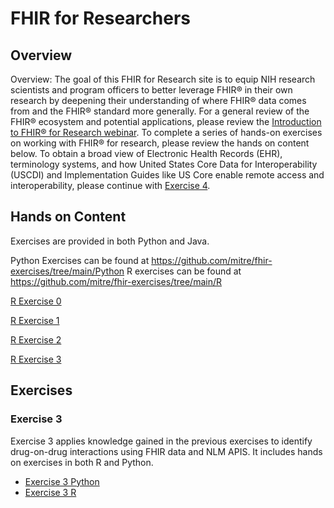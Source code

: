 # FHIR for Researchers

## Overview

Overview:
The goal of this FHIR for Research site is to equip NIH research scientists and program officers to better leverage FHIR® in their own research by deepening their understanding of where FHIR® data comes from and the FHIR® standard more generally.
For a general review of the FHIR® ecosystem and potential applications, please review the [Introduction to FHIR® for Research webinar](https://www.youtube.com/watch?v=_ZwQW0BJJx0).
To complete a series of hands-on exercises on working with FHIR® for research, please review the hands on content below.
To obtain a broad view of Electronic Health Records (EHR), terminology systems, and how United States Core Data for Interoperability (USCDI) and Implementation Guides like US Core enable remote access and interoperability, please continue with [Exercise 4](exercise-4).

## Hands on Content

Exercises are provided in both Python and Java.

Python Exercises can be found at https://github.com/mitre/fhir-exercises/tree/main/Python
R exercises can be found at https://github.com/mitre/fhir-exercises/tree/main/R

[R Exercise 0](r/0)

[R Exercise 1](r/1)

[R Exercise 2](r/2)

[R Exercise 3](r/3)

## Exercises


### Exercise 3

Exercise 3 applies knowledge gained in the previous exercises to identify drug-on-drug 
interactions using FHIR data and NLM APIS. It includes hands on exercises in both 
R and Python.

- [Exercise 3 Python](https://github.com/mitre/fhir-exercises/blob/main/Python/Exercise_3_DrugInteractions.ipynb)
- [Exercise 3 R](r/3)
